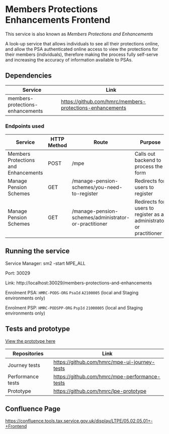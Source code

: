 # Members Protections Enhancements Frontend
This service is also known as *Members Protections and Enhancements*

A look-up service that allows individuals to see all their protections online, and allow the PSA authenticated online access to view the protections for their members (individuals), therefore making the process fully self-serve and increasing the accuracy of information available to PSAs.

## Dependencies
| Service                           | Link                                                      |
|-----------------------------------|-----------------------------------------------------------|
| members-protections-enhancements  | https://github.com/hmrc/members-protections-enhancements  |


### Endpoints used

| Service                              | HTTP Method | Route                                                 | Purpose                                                            |
|--------------------------------------|-------------|-------------------------------------------------------|--------------------------------------------------------------------|
| Members Protections and Enhancements | POST        | /mpe                                                  | Calls out backend to process the form                              |
| Manage Pension Schemes               | GET         | /manage-pension-schemes/you-need-to-register          | Redirects for users to register                                    |
| Manage Pension Schemes               | GET         | /manage-pension-schemes/administrator-or-practitioner | Redirects for users to register as a administrator or practitioner |

## Running the service

Service Manager: sm2 -start MPE_ALL

Port: 30029

Link: http://localhost:30029/members-protections-and-enhancements

Enrolment PSA: `HMRC-PODS-ORG` `PsaId` `A2100005` (local and Staging environments only)

Enrolment PSP: `HMRC-PODSPP-ORG` `PspId` `21000005` (local and Staging environments only)

## Tests and prototype
[View the prototype here](https://lpe-prototype-7cb785453062.herokuapp.com/)

| Repositories      | Link                                           |
|-------------------|------------------------------------------------|
| Journey tests     | https://github.com/hmrc/mpe-ui-journey-tests   |
| Performance tests | https://github.com/hmrc/mpe-performance-tests  |
| Prototype         | https://github.com/hmrc/lpe-prototype          |

## Confluence Page

https://confluence.tools.tax.service.gov.uk/display/LTPE/05.02.05.01+-+Frontend
